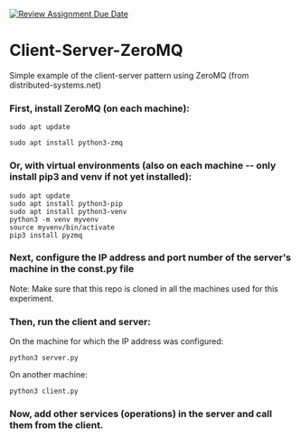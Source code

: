 [![Review Assignment Due Date](https://classroom.github.com/assets/deadline-readme-button-22041afd0340ce965d47ae6ef1cefeee28c7c493a6346c4f15d667ab976d596c.svg)](https://classroom.github.com/a/k52jMr_H)
# Client-Server-ZeroMQ
Simple example of the client-server pattern using ZeroMQ
(from distributed-systems.net)

### First, install ZeroMQ (on each machine):

    sudo apt update

    sudo apt install python3-zmq

### Or, with virtual environments (also on each machine -- only install pip3 and venv if not yet installed):

    sudo apt update
    sudo apt install python3-pip
    sudo apt install python3-venv
    python3 -m venv myvenv
    source myvenv/bin/activate
    pip3 install pyzmq

### Next, configure the IP address and port number of the server's machine in the const.py file

Note: Make sure that this repo is cloned in all the machines used for this experiment.

### Then, run the client and server:

On the machine for which the IP address was configured:

    python3 server.py

On another machine:

    python3 client.py

### Now, add other services (operations) in the server and call them from the client.

    
